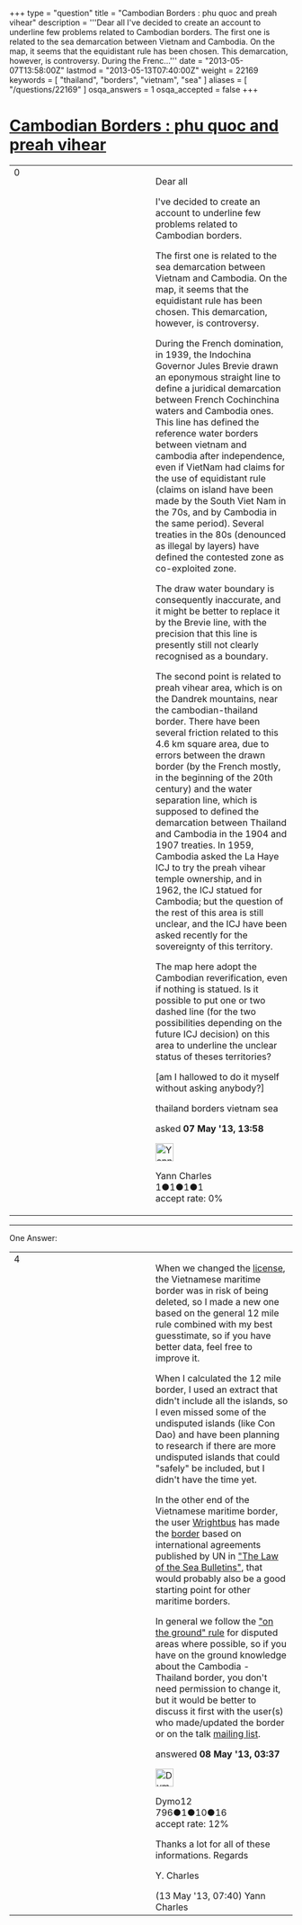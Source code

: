 +++
type = "question"
title = "Cambodian Borders : phu quoc and preah vihear"
description = '''Dear all I&#x27;ve decided to create an account to underline few problems related to Cambodian borders. The first one is related to the sea demarcation between Vietnam and Cambodia. On the map, it seems that the equidistant rule has been chosen. This demarcation, however, is controversy. During the Frenc...'''
date = "2013-05-07T13:58:00Z"
lastmod = "2013-05-13T07:40:00Z"
weight = 22169
keywords = [ "thailand", "borders", "vietnam", "sea" ]
aliases = [ "/questions/22169" ]
osqa_answers = 1
osqa_accepted = false
+++

<div class="headNormal">

# [Cambodian Borders : phu quoc and preah vihear](/questions/22169/cambodian-borders-phu-quoc-and-preah-vihear)

</div>

<div id="main-body">

<div id="askform">

<table id="question-table" style="width:100%;">
<colgroup>
<col style="width: 50%" />
<col style="width: 50%" />
</colgroup>
<tbody>
<tr>
<td style="width: 30px; vertical-align: top"><div class="vote-buttons">
<span id="post-22169-upvote" class="ajax-command post-vote up" rel="nofollow" title="I like this post (click again to cancel)"> </span>
<div id="post-22169-score" class="post-score" title="current number of votes">
0
</div>
<span id="post-22169-downvote" class="ajax-command post-vote down" rel="nofollow" title="I dont like this post (click again to cancel)"> </span> <span id="favorite-mark" class="ajax-command favorite-mark" rel="nofollow" title="mark/unmark this question as favorite (click again to cancel)"> </span>
<div id="favorite-count" class="favorite-count">
&#10;</div>
</div></td>
<td><div id="item-right">
<div class="question-body">
<p>Dear all</p>
<p>I've decided to create an account to underline few problems related to Cambodian borders.</p>
<p>The first one is related to the sea demarcation between Vietnam and Cambodia. On the map, it seems that the equidistant rule has been chosen. This demarcation, however, is controversy.</p>
<p>During the French domination, in 1939, the Indochina Governor Jules Brevie drawn an eponymous straight line to define a juridical demarcation between French Cochinchina waters and Cambodia ones. This line has defined the reference water borders between vietnam and cambodia after independence, even if VietNam had claims for the use of equidistant rule (claims on island have been made by the South Viet Nam in the 70s, and by Cambodia in the same period). Several treaties in the 80s (denounced as illegal by layers) have defined the contested zone as co-exploited zone.</p>
<p>The draw water boundary is consequently inaccurate, and it might be better to replace it by the Brevie line, with the precision that this line is presently still not clearly recognised as a boundary.</p>
<p>The second point is related to preah vihear area, which is on the Dandrek mountains, near the cambodian-thailand border. There have been several friction related to this 4.6 km square area, due to errors between the drawn border (by the French mostly, in the beginning of the 20th century) and the water separation line, which is supposed to defined the demarcation between Thailand and Cambodia in the 1904 and 1907 treaties. In 1959, Cambodia asked the La Haye ICJ to try the preah vihear temple ownership, and in 1962, the ICJ statued for Cambodia; but the question of the rest of this area is still unclear, and the ICJ have been asked recently for the sovereignty of this territory.</p>
<p>The map here adopt the Cambodian reverification, even if nothing is statued. Is it possible to put one or two dashed line (for the two possibilities depending on the future ICJ decision) on this area to underline the unclear status of theses territories?</p>
<p>[am I hallowed to do it myself without asking anybody?]</p>
</div>
<div id="question-tags" class="tags-container tags">
<span class="post-tag tag-link-thailand" rel="tag" title="see questions tagged &#39;thailand&#39;">thailand</span> <span class="post-tag tag-link-borders" rel="tag" title="see questions tagged &#39;borders&#39;">borders</span> <span class="post-tag tag-link-vietnam" rel="tag" title="see questions tagged &#39;vietnam&#39;">vietnam</span> <span class="post-tag tag-link-sea" rel="tag" title="see questions tagged &#39;sea&#39;">sea</span>
</div>
<div id="question-controls" class="post-controls">
&#10;</div>
<div class="post-update-info-container">
<div class="post-update-info post-update-info-user">
<p>asked <strong>07 May '13, 13:58</strong></p>
<img src="https://secure.gravatar.com/avatar/e7d99009b15e89273074edb3ba8ce5ac?s=32&amp;d=identicon&amp;r=g" class="gravatar" width="32" height="32" alt="Yann%20Charles&#39;s gravatar image" />
<p><span>Yann Charles</span><br />
<span class="score" title="1 reputation points">1</span><span title="1 badges"><span class="badge1">●</span><span class="badgecount">1</span></span><span title="1 badges"><span class="silver">●</span><span class="badgecount">1</span></span><span title="1 badges"><span class="bronze">●</span><span class="badgecount">1</span></span><br />
<span class="accept_rate" title="Rate of the user&#39;s accepted answers">accept rate:</span> <span title="Yann Charles has no accepted answers">0%</span></p>
</div>
</div>
<div id="comments-container-22169" class="comments-container">
&#10;</div>
<div id="comment-tools-22169" class="comment-tools">
&#10;</div>
<div class="clear">
&#10;</div>
<div id="comment-22169-form-container" class="comment-form-container">
&#10;</div>
<div class="clear">
&#10;</div>
</div></td>
</tr>
</tbody>
</table>

------------------------------------------------------------------------

<div class="tabBar">

<span id="sort-top"></span>

<div class="headQuestions">

One Answer:

</div>

</div>

<span id="22174"></span>

<div id="answer-container-22174" class="answer">

<table style="width:100%;">
<colgroup>
<col style="width: 50%" />
<col style="width: 50%" />
</colgroup>
<tbody>
<tr>
<td style="width: 30px; vertical-align: top"><div class="vote-buttons">
<span id="post-22174-upvote" class="ajax-command post-vote up" rel="nofollow" title="I like this post (click again to cancel)"> </span>
<div id="post-22174-score" class="post-score" title="current number of votes">
4
</div>
<span id="post-22174-downvote" class="ajax-command post-vote down" rel="nofollow" title="I dont like this post (click again to cancel)"> </span>
</div></td>
<td><div class="item-right">
<div class="answer-body">
<p>When we changed the <a href="http://www.osmfoundation.org/wiki/License/We_Are_Changing_The_License">license</a>, the Vietnamese maritime border was in risk of being deleted, so I made a new one based on the general 12 mile rule combined with my best guesstimate, so if you have better data, feel free to improve it.</p>
<p>When I calculated the 12 mile border, I used an extract that didn't include all the islands, so I even missed some of the undisputed islands (like Con Dao) and have been planning to research if there are more undisputed islands that could "safely" be included, but I didn't have the time yet.</p>
<p>In the other end of the Vietnamese maritime border, the user <a href="http://www.openstreetmap.org/user/Wrightbus">Wrightbus</a> has made the <a href="http://www.openstreetmap.org/browse/way/182033195">border</a> based on international agreements published by UN in <a href="http://www.un.org/Depts/los/doalos_publications/los_bult.htm">"The Law of the Sea Bulletins"</a>, that would probably also be a good starting point for other maritime borders.</p>
<p>In general we follow the <a href="http://wiki.openstreetmap.org/wiki/Disputes#On_the_Ground_Rule">"on the ground" rule</a> for disputed areas where possible, so if you have on the ground knowledge about the Cambodia - Thailand border, you don't need permission to change it, but it would be better to discuss it first with the user(s) who made/updated the border or on the talk <a href="http://wiki.openstreetmap.org/wiki/MailingLists">mailing list</a>.</p>
</div>
<div class="answer-controls post-controls">
&#10;</div>
<div class="post-update-info-container">
<div class="post-update-info post-update-info-user">
<p>answered <strong>08 May '13, 03:37</strong></p>
<img src="https://secure.gravatar.com/avatar/b9a8b8a3b1418b4b0bb41041555b18a2?s=32&amp;d=identicon&amp;r=g" class="gravatar" width="32" height="32" alt="Dymo12&#39;s gravatar image" />
<p><span>Dymo12</span><br />
<span class="score" title="796 reputation points">796</span><span title="1 badges"><span class="badge1">●</span><span class="badgecount">1</span></span><span title="10 badges"><span class="silver">●</span><span class="badgecount">10</span></span><span title="16 badges"><span class="bronze">●</span><span class="badgecount">16</span></span><br />
<span class="accept_rate" title="Rate of the user&#39;s accepted answers">accept rate:</span> <span title="Dymo12 has 2 accepted answers">12%</span></p>
</div>
</div>
<div id="comments-container-22174" class="comments-container">
<span id="22355"></span>
<div id="comment-22355" class="comment">
<div id="post-22355-score" class="comment-score">
&#10;</div>
<div class="comment-text">
<p>Thanks a lot for all of these informations. Regards</p>
<p>Y. Charles</p>
</div>
<div id="comment-22355-info" class="comment-info">
<span class="comment-age">(13 May '13, 07:40)</span> <span class="comment-user userinfo">Yann Charles</span>
</div>
</div>
</div>
<div id="comment-tools-22174" class="comment-tools">
&#10;</div>
<div class="clear">
&#10;</div>
<div id="comment-22174-form-container" class="comment-form-container">
&#10;</div>
<div class="clear">
&#10;</div>
</div></td>
</tr>
</tbody>
</table>

</div>

<div class="paginator-container-left">

</div>

</div>

</div>

